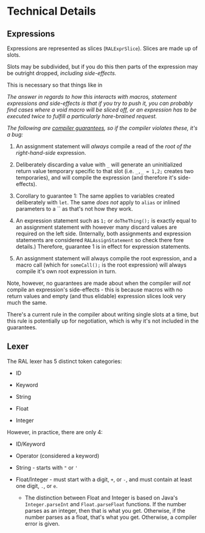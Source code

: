 # Technical Details

## Expressions

Expressions are represented as slices (`RALExprSlice`). Slices are made up of slots.

Slots may be subdivided, but if you do this then parts of the expression may be outright dropped, *including side-effects.*

This is necessary so that things like in

*The answer in regards to how this interacts with macros, statement expressions and side-effects is that if you try to push it, you can probably find cases where a void macro will be sliced off, or an expression has to be executed twice to fulfill a particularly hare-brained request.*

*The following are <u>compiler guarantees</u>, so if the compiler violates these, it's a bug:*

1. An assignment statement will *always* compile a read of the *root of the right-hand-side* expression.

2. Deliberately discarding a value with `_` will generate an uninitialized return value temporary specific to that slot (i.e. `_,_ = 1,2;` creates two temporaries), and will compile the expression (and therefore it's side-effects).

3. Corollary to guarantee 1: The same applies to variables created deliberately with `let`. The same *does not* apply to `alias` or inlined parameters to a `` as that's not how they work.

4. An expression statement such as `1;` or `doTheThing();` is exactly equal to an assignment statement with however many discard values are required on the left side. (Internally, both assignments and expression statements are considered `RALAssignStatement` so check there fore details.)
   Therefore, guarantee 1 is in effect for expression statements.

5. An assignment statement will always compile the root expression, and a macro call (which for `someCall();` is the root expression) will always compile it's own root expression in turn.

Note, however, no guarantees are made about when the compiler *will not* compile an expression's side-effects - this is because macros with no return values and empty (and thus elidable) expression slices look very much the same.

There's a current rule in the compiler about writing single slots at a time, but this rule is potentially up for negotiation, which is why it's not included in the guarantees.

## Lexer

The RAL lexer has 5 distinct token categories:

- ID

- Keyword

- String

- Float

- Integer

However, in practice, there are only 4:

- ID/Keyword

- Operator (considered a keyword)

- String - starts with `"` or `'`

- Float/Integer - must start with a digit, `+`, or `-`,  and must contain at least one digit, `.`, or `e`.
  
  - The distinction between Float and Integer is based on Java's `Integer.parseInt` and `Float.parseFloat` functions.
    If the number parses as an integer, then that is what you get.
    Otherwise, if the number parses as a float, that's what you get.
    Otherwise, a compiler error is given.




